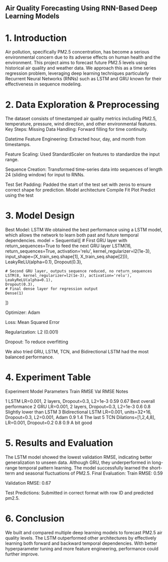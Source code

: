 ## Air Quality Forecasting Using RNN-Based Deep Learning Models

# 1. Introduction
Air pollution, specifically PM2.5 concentration, has become a serious environmental concern due to its adverse effects on human health and the environment. This project aims to forecast future PM2.5 levels using historical air quality and weather data. We approach this as a time series regression problem, leveraging deep learning techniques particularly Recurrent Neural Networks (RNNs) such as LSTM and GRU known for their effectiveness in sequence modeling.

# 2. Data Exploration & Preprocessing
The dataset consists of timestamped air quality metrics including PM2.5, temperature, pressure, wind direction, and other environmental features.
Key Steps:
Missing Data Handling: Forward filling for time continuity.


Datetime Feature Engineering: Extracted hour, day, and month from timestamps.


Feature Scaling: Used StandardScaler on features to standardize the input range.


Sequence Creation: Transformed time-series data into sequences of length 24 (sliding window) for input to RNNs.


Test Set Padding: Padded the start of the test set with zeros to ensure correct shape for prediction.
Model architecture
Compile
Fit
Plot
Predict using the test



# 3. Model Design
Best Model: LSTM
We obtained the best performance using a LSTM model, which allows the network to learn both past and future temporal dependencies.
model = Sequential([
    # First GRU layer with return_sequences=True to feed the next GRU layer
    LSTM(16, return_sequences=True, activation='relu', kernel_regularizer=l2(1e-3), input_shape=(X_train_seq.shape[1], X_train_seq.shape[2])),
    LeakyReLU(alpha=0.1),
    Dropout(0.3),


    # Second GRU layer, outputs sequence reduced, no return_sequences
    LSTM(8, kernel_regularizer=l2(1e-3), activation='relu'),
    LeakyReLU(alpha=0.1),
    Dropout(0.3),
    # Final dense layer for regression output
    Dense(1)
])


Optimizer: Adam


Loss: Mean Squared Error


Regularization: L2 (0.001)


Dropout: To reduce overfitting


We also tried GRU, LSTM, TCN, and Bidirectional LSTM had the most balanced performance.



# 4. Experiment Table
Experiment
Model
Parameters
Train RMSE
Val RMSE
Notes












1
LSTM
LR=0.001, 2 layers, Dropout=0.3, L2=1e-3
0.59
0.67
Best overall performance
2
GRU
LR=0.001, 2 layers, Dropout=0.3, L2=1e-3
0.6
0.8
Slightly lower than LSTM
3
Bidirectional LSTM
LR=0.001, units=32+16, Dropout=0.3, L2=0.001, Adam
0.9
1.4
The last
5
TCN
Dilations=[1,2,4,8], LR=0.001, Dropout=0.2
0.8
0.9
A bit good

# 5. Results and Evaluation
The  LSTM model showed the lowest validation RMSE, indicating better generalization to unseen data. Although GRU, they underperformed in long-range temporal pattern learning. The model successfully learned the short-term and seasonal fluctuations of PM2.5.
Final Evaluation:
Train RMSE: 0.59


Validation RMSE: 0.67


Test Predictions: Submitted in correct format with row ID and predicted pm2.5.


# 6. Conclusion
We built and compared multiple deep learning models to forecast PM2.5 air quality levels. The LSTM outperformed other architectures by effectively learning both forward and backward temporal dependencies. With better hyperparameter tuning and more feature engineering, performance could further improve.

